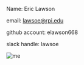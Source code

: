 Name: Eric Lawson

email: lawsoe@rpi.edu

github account: elawson668

slack handle: lawsoe

![me](me.png)